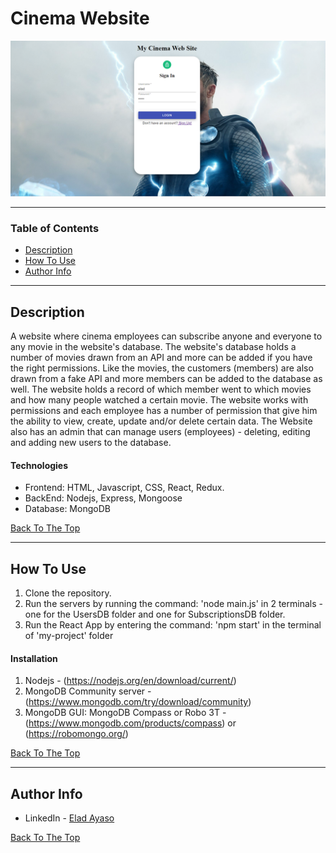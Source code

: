 # Cinema Website

![Project Image](ProjectPic.png)

---
### Table of Contents
- [Description](#description)
- [How To Use](#how-to-use)
- [Author Info](#author-info)

---
## Description
A website where cinema employees can subscribe anyone and everyone to any movie in the website's database. The website's database holds a number of movies drawn from an API and more can be added if you have the right permissions. Like the movies, the customers (members) are also drawn from a fake API and more members can be added to the database as well. The website holds a record of which member went to which movies and how many people watched a certain movie. The website works with permissions and each employee has a number of permission that give him the ability to view, create, update and/or delete certain data. The Website also has an admin that can manage users (employees) - deleting, editing and adding new users to the database.
#### Technologies
- Frontend: HTML, Javascript, CSS, React, Redux.
- BackEnd: Nodejs, Express, Mongoose
- Database: MongoDB

[Back To The Top](#read-me-template)

---
## How To Use
1. Clone the repository.
2. Run the servers by running the command: 'node main.js' in 2 terminals - one for the UsersDB folder and one for SubscriptionsDB folder.
3. Run the React App by entering the command: 'npm start' in the terminal of 'my-project' folder
#### Installation
1. Nodejs - (https://nodejs.org/en/download/current/)
2. MongoDB Community server - (https://www.mongodb.com/try/download/community)
3. MongoDB GUI: MongoDB Compass or Robo 3T - (https://www.mongodb.com/products/compass) or (https://robomongo.org/)

[Back To The Top](#read-me-template)

---
## Author Info

- LinkedIn - [Elad Ayaso](https://www.linkedin.com/in/eladayaso/)

[Back To The Top](#read-me-template)
